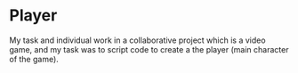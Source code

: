 # Player
My task and individual work in a collaborative project which is a video game, and my task was to script code to create a the player (main character of the game). 
